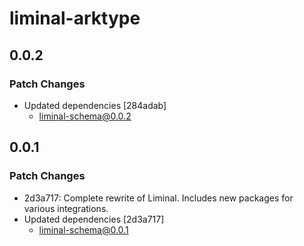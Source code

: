 # liminal-arktype

## 0.0.2

### Patch Changes

- Updated dependencies [284adab]
  - liminal-schema@0.0.2

## 0.0.1

### Patch Changes

- 2d3a717: Complete rewrite of Liminal. Includes new packages for various integrations.
- Updated dependencies [2d3a717]
  - liminal-schema@0.0.1
